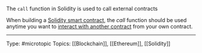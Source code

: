 The `call` function in Solidity is used to call external contracts 

When building a [Solidity smart contract](https://www.alchemy.com/overviews/solidity-smart-contract), the _call_ function should be used anytime you want to [interact with another contract](https://www.alchemy.com/overviews/solidity-call-another-contract) from your own contract.


___
Type: #microtopic 
Topics: [[Blockchain]], [[Ethereum]], [[Solidity]]

